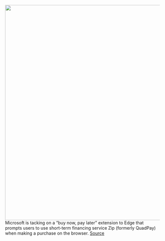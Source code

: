 <img src='https://cdn.vox-cdn.com/thumbor/kAp9D5iOqKQyu6rNS1YZzMiZ5mI=/0x0:2040x1360/1200x800/filters:focal(857x517:1183x843)/cdn.vox-cdn.com/uploads/chorus_image/image/70212338/acastro_200207_3900_Edge_0001.0.0.jpg' width='700px' /><br/>
Microsoft is tacking on a “buy now, pay later” extension to Edge that prompts users to use short-term financing service Zip (formerly QuadPay) when making a purchase on the browser.
<a href='https://www.theverge.com/2021/11/30/22810595/microsoft-edge-zip-buy-now-pay-later'> Source <a/>